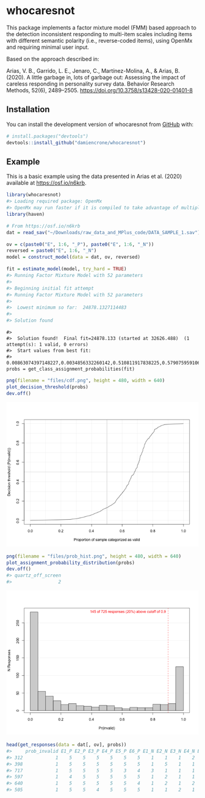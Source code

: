 
# whocaresnot

<!-- badges: start -->
<!-- badges: end -->

This package implements a factor mixture model (FMM) based approach to
the detection inconsistent responding to multi-item scales including
items with different semantic polarity (i.e., reverse-coded items),
using OpenMx and requiring minimal user input.

Based on the approach described in:

Arias, V. B., Garrido, L. E., Jenaro, C., Martínez-Molina, A., & Arias,
B. (2020). A little garbage in, lots of garbage out: Assessing the
impact of careless responding in personality survey data. Behavior
Research Methods, 52(6), 2489–2505.
<https://doi.org/10.3758/s13428-020-01401-8>

## Installation

You can install the development version of whocaresnot from
[GitHub](https://github.com/) with:

``` r
# install.packages("devtools")
devtools::install_github("damiencrone/whocaresnot")
```

## Example

This is a basic example using the data presented in Arias et al. (2020)
available at <https://osf.io/n6krb>.

``` r
library(whocaresnot)
#> Loading required package: OpenMx
#> OpenMx may run faster if it is compiled to take advantage of multiple cores.
library(haven)
```

``` r
# From https://osf.io/n6krb
dat = read_sav("~/Downloads/raw_data_and_MPlus_code/DATA_SAMPLE_1.sav")
```

``` r
ov = c(paste0("E", 1:6, "_P"), paste0("E", 1:6, "_N"))
reversed = paste0("E", 1:6, "_N")
model = construct_model(data = dat, ov, reversed)
```

``` r
fit = estimate_model(model, try_hard = TRUE)
#> Running Factor Mixture Model with 52 parameters
#> 
#> Beginning initial fit attempt
#> Running Factor Mixture Model with 52 parameters
#> 
#>  Lowest minimum so far:  24878.1327114483
#> 
#> Solution found
```

    #> 
    #>  Solution found!  Final fit=24878.133 (started at 32626.488)  (1 attempt(s): 1 valid, 0 errors)
    #>  Start values from best fit:
    #> 0.00863074397148227,0.0034856332260142,0.510811917838225,0.579075959106426,0.691319365884972,0.410151055193747,0.50119736629227,0.671040653753088,0.64321805522045,0.80675657394644,0.787510945595198,0.645002086520486,0.513101002469307,0.771436486456446,0.838281149842611,2.43845005128983,3.1283914510024,2.9196126874844,2.88513408122369,3.10230575286693,3.23819680461909,2.31656684500183,3.32444529999826,2.97906646919454,3.14598265409291,3.23443279307483,3.44542749709087,1.70333243771475,1.20456553894684,1.78531845238204,1.13508114024064,1.7132393032458,1.17384971266783,1.32470758825695,1.64102608950959,1.29243123983738,1.58928528078715,1.80432022233235,1.45113770873113,0.161081515513864,2.42945548771911,3.66019203885899,2.94013876842548,3.21250105593094,3.35079970754991,3.58488577171316,1.9305484678785,3.3473502580995,2.44771391778215,2.84469955644486,3.22981051311598,3.50327662558232
    probs = get_class_assignment_probabilities(fit)

``` r
png(filename = "files/cdf.png", height = 480, width = 640)
plot_decision_threshold(probs)
dev.off()
```

![cdf](files/cdf.png)

``` r
png(filename = "files/prob_hist.png", height = 480, width = 640)
plot_assignment_probability_distribution(probs)
dev.off()
#> quartz_off_screen 
#>                 2
```

![histogram](files/prob_hist.png)

``` r
head(get_responses(data = dat[, ov], probs))
#>     prob_invalid E1_P E2_P E3_P E4_P E5_P E6_P E1_N E2_N E3_N E4_N E5_N E6_N
#> 312            1    5    5    5    5    5    5    1    1    1    2    1    1
#> 398            1    5    5    5    5    5    5    1    5    1    1    1    1
#> 717            1    5    5    5    5    3    4    3    1    1    1    1    1
#> 597            1    4    5    5    5    5    5    1    2    1    1    2    1
#> 640            1    5    5    5    5    5    4    1    2    1    2    1    2
#> 505            1    5    5    4    5    5    5    1    1    2    1    2    2
```
